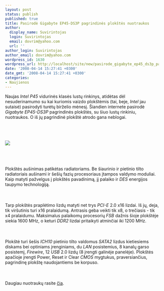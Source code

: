 ```yaml
---
layout: post
status: publish
published: true
title: Pasirodė Gigabyte EP45-DS3P pagrindinės plokštės nuotraukos
author:
  display_name: Suvirintojas
  login: Suvirintojas
  email: dovrim@yahoo.com
  url: ''
author_login: Suvirintojas
author_email: dovrim@yahoo.com
wordpress_id: 1630
wordpress_url: http://localhost/site/new/pasirode_gigabyte_ep45_ds3p_pagrindines_plokstes_nuotraukos/
date: '2008-04-14 15:27:41 +0300'
date_gmt: '2008-04-14 15:27:41 +0300'
categories:
- Naujienos
---
```

<p>Naujas <i>Intel P45</i> vidurinės klasės lustų rinkinys, atidėtas dėl nesuderinamumo su kai kuriomis vaizdo plokštėmis (tai, beje, <i>Intel</i> jau sutaisė) pasirodyti turėtų birželio mėnesį. Šiandien internete pasirodė <i>Gigabyte EP45-DS3P</i> pagrindinės plokštės, su šiuo lustų rinkiniu, nuotraukos. O iš jų pagrindinė plokštė atrodo gana neblogai.<br />
<br><br />
<br><br><img src="http://img241.imageshack.us/img241/8419/gap45ds3p0001no7.jpg"><br><br />
<br><br />
<br>Plokštės aušinimas patikėtas radiatoriams. Be šiaurinio ir pietinio tilto radiatoriais aušinami ir šešių fazių procesoriaus įtampos valdymo moduliai. Kaip matyti pažvelgus į plokštės pavadinimą, jį palaiko ir <i>DES</i> energijos taupymo technologiją.<br />
<br><br />
<br>Tarp plokštės praplėtimo lizdų matyti net trys <i>PCI-E</i> 2.0 x16 lizdai. Iš jų, deja, tik viršutinis turi x16 pralaidumą. Antrasis geba veikti tik x8, o trečiasis - tik x4 pralaidumu. Maksimalus palaikomų procesorių <i>FSB</i> dažnis šioje plokštėje siekia 1600 MHz, o keturi <i>DDR2</i> lizdai pritaikyti atminčiai iki 1200 MHz.<br />
<br><br />
<br>Plokštė turi šešis <i>ICH10</i> pietinio tilto valdomus <i>SATA2</i> lizdus kietiesiems diskams bei optiniams įrenginiams, du <i>LAN</i> posistemius, 8 kanalų garso posistemį, <i>Firewire</i>, 12 <i>USB</i> 2.0 lizdų (8 įrengti galinėje panelėje). Plokštės apačioje įrengti Power, Reset ir Clear <i>CMOS</i> mygtukus, praversiančius, pagrindinę plokštę naudojantiems be korpuso.<br />
<br><br />
<br>Daugiau nuotraukų rasite <a class="ns" href="http://www.xfastest.com/viewthread.php?tid=9172&amp;extra=&amp;page=1">čia</a>.</p>

